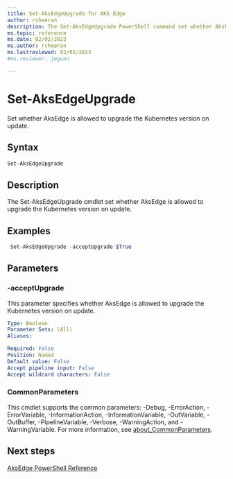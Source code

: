 ```yaml
---
title: Set-AksEdgeUpgrade for AKS Edge
author: rcheeran
description: The Set-AksEdgeUpgrade PowerShell command set whether AksEdge is allowed to upgrade the Kubernetes version on update.
ms.topic: reference
ms.date: 02/02/2023
ms.author: rcheeran 
ms.lastreviewed: 02/02/2023
#ms.reviewer: jeguan

---
```


# Set-AksEdgeUpgrade

 Set whether AksEdge is allowed to upgrade the Kubernetes version on update.

## Syntax

```powershell
Set-AksEdgeUpgrade
```

## Description

The Set-AksEdgeUpgrade cmdlet set whether AksEdge is allowed to upgrade the Kubernetes version on update.


## Examples

```powershell
 Set-AksEdgeUpgrade -acceptUpgrade $True
```

## Parameters

### -acceptUpgrade

This parameter specifies whether AksEdge is allowed to upgrade the Kubernetes version on update.

```yaml
Type: Boolean
Parameter Sets: (All)
Aliases:

Required: False
Position: Named
Default value: False
Accept pipeline input: False
Accept wildcard characters: False
```

### CommonParameters

This cmdlet supports the common parameters: -Debug, -ErrorAction, -ErrorVariable, -InformationAction, -InformationVariable, -OutVariable, -OutBuffer, -PipelineVariable, -Verbose, -WarningAction, and -WarningVariable. For more information, see [about_CommonParameters](https://go.microsoft.com/fwlink/?LinkID=113216).

## Next steps

[AksEdge PowerShell Reference](./index.md)
